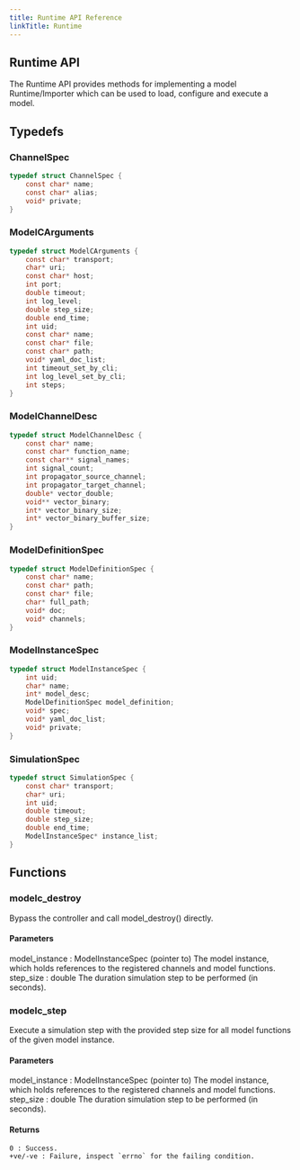 ```yaml
---
title: Runtime API Reference
linkTitle: Runtime
---
```

## Runtime API


The Runtime API provides methods for implementing a model Runtime/Importer
which can be used to load, configure and execute a model.




## Typedefs

### ChannelSpec

```c
typedef struct ChannelSpec {
    const char* name;
    const char* alias;
    void* private;
}
```

### ModelCArguments

```c
typedef struct ModelCArguments {
    const char* transport;
    char* uri;
    const char* host;
    int port;
    double timeout;
    int log_level;
    double step_size;
    double end_time;
    int uid;
    const char* name;
    const char* file;
    const char* path;
    void* yaml_doc_list;
    int timeout_set_by_cli;
    int log_level_set_by_cli;
    int steps;
}
```

### ModelChannelDesc

```c
typedef struct ModelChannelDesc {
    const char* name;
    const char* function_name;
    const char** signal_names;
    int signal_count;
    int propagator_source_channel;
    int propagator_target_channel;
    double* vector_double;
    void** vector_binary;
    int* vector_binary_size;
    int* vector_binary_buffer_size;
}
```

### ModelDefinitionSpec

```c
typedef struct ModelDefinitionSpec {
    const char* name;
    const char* path;
    const char* file;
    char* full_path;
    void* doc;
    void* channels;
}
```

### ModelInstanceSpec

```c
typedef struct ModelInstanceSpec {
    int uid;
    char* name;
    int* model_desc;
    ModelDefinitionSpec model_definition;
    void* spec;
    void* yaml_doc_list;
    void* private;
}
```

### SimulationSpec

```c
typedef struct SimulationSpec {
    const char* transport;
    char* uri;
    int uid;
    double timeout;
    double step_size;
    double end_time;
    ModelInstanceSpec* instance_list;
}
```

## Functions

### modelc_destroy

Bypass the controller and call model_destroy() directly.

#### Parameters

model_instance : ModelInstanceSpec (pointer to)
    The model instance, which holds references to the registered channels
and model functions. step_size : double The duration simulation step to be
performed (in seconds).



### modelc_step

Execute a simulation step with the provided step size for all model
functions of the given model instance.

#### Parameters

model_instance : ModelInstanceSpec (pointer to)
    The model instance, which holds references to the registered channels
and model functions. step_size : double The duration simulation step to be
performed (in seconds).

#### Returns

    0 : Success.
    +ve/-ve : Failure, inspect `errno` for the failing condition.




